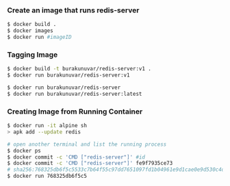 
### Create an image that runs redis-server

```bash
$ docker build .
$ docker images
$ docker run #imageID
```

### Tagging Image

```bash
$ docker build -t burakunuvar/redis-server:v1 .
$ docker run burakunuvar/redis-server:v1

$ docker run burakunuvar/redis-server
$ docker run burakunuvar/redis-server:latest

```

### Creating Image from Running Container

```bash
$ docker run -it alpine sh
> apk add --update redis
```

```bash 
# open another terminal and list the running process
$ docker ps
$ docker commit -c 'CMD ["redis-server"]' #id
$ docker commit -c 'CMD ["redis-server"]' fe9f7935ce73
# sha256:768325db6f5c5533c7b64f55c97dd7651097fd1b04961e9d1cae0e9d530c4d4b
$ docker run 768325db6f5c5
```
